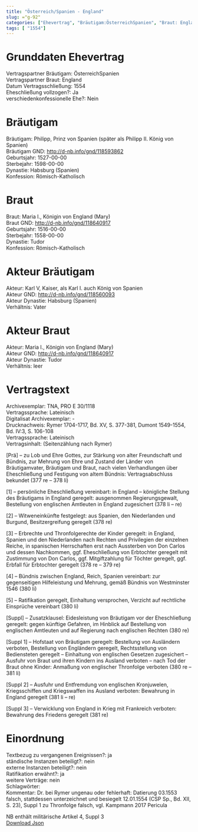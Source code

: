 ```yaml
---
title: "Österreich/Spanien - England"
slug: ="g-92"
categories: ["Ehevertrag", "Bräutigam:ÖsterreichSpanien", "Braut: England", "Eheschließung vollzogen?:Ja", "verschiedenkonfessionelle Ehe?:Nein", "Dynastie Bräutigam:Habsburg (Spanien)", "Akteur Bräutigam:Karl V, Kaiser, als Karl I. auch König von Spanien", "Akteur Braut:Maria I., Königin von England (Mary)", "Textbezug?:ja", "Ständisch?:nein", "Ratifikation?:ja", "Sonstiges?:nein", "Bräutigam:ÖsterreichSpanien", "Braut: England"]
tags: [ "1554"]
---
```

<!--more-->

# Grunddaten Ehevertrag

Vertragspartner Bräutigam: ÖsterreichSpanien<br>
Vertragspartner Braut: England<br>
Datum Vertragsschließung: 1554<br>
Eheschließung vollzogen?: Ja<br>
verschiedenkonfessionelle Ehe?: Nein<br>
# Bräutigam

Bräutigam: Philipp, Prinz von Spanien (später als Philipp II. König von Spanien)<br>
Bräutigam GND: http://d-nb.info/gnd/118593862<br>
Geburtsjahr: 1527-00-00<br>
Sterbejahr: 1598-00-00<br>
Dynastie: Habsburg (Spanien)<br>
Konfession: Römisch-Katholisch<br>
# Braut

Braut: Maria I., Königin von England (Mary)<br>
Braut GND: http://d-nb.info/gnd/118640917<br>
Geburtsjahr: 1516-00-00<br>
Sterbejahr: 1558-00-00<br>
Dynastie: Tudor<br>
Konfession: Römisch-Katholisch<br>
# Akteur Bräutigam

Akteur: Karl V, Kaiser, als Karl I. auch König von Spanien<br>
Akteur GND: http://d-nb.info/gnd/118560093<br>
Akteur Dynastie: Habsburg (Spanien)<br>
Verhältnis: Vater<br>
# Akteur Braut

Akteur: Maria I., Königin von England (Mary)<br>
Akteur GND: http://d-nb.info/gnd/118640917<br>
Akteur Dynastie: Tudor<br>
Verhältnis: leer<br>
# Vertragstext

Archivexemplar: TNA, PRO E 30/1118<br>
Vertragssprache: Lateinisch<br>
Digitalisat Archivexemplar: -<br>
Drucknachweis: Rymer 1704-1717, Bd. XV, S. 377-381, Dumont 1549-1554, Bd. IV:3, S. 106-108<br>
Vertragssprache: Lateinisch<br>
Vertragsinhalt: (Seitenzählung nach Rymer)

[Prä] – zu Lob und Ehre Gottes, zur Stärkung von alter Freundschaft und Bündnis, zur Mehrung von Ehre und Zustand der Länder von Bräutigamvater, Bräutigam und Braut, nach vielen Verhandlungen über Eheschließung und Festigung von altem Bündnis: Vertragsabschluss bekundet (377 re – 378 li)

[1] – persönliche Eheschließung vereinbart: in England – königliche Stellung des Bräutigams in England geregelt: ausgenommen Regierungsgewalt, Bestellung von englischen Amtleuten in England zugesichert (378 li – re)

[2] – Witweneinkünfte festgelegt: aus Spanien, den Niederlanden und Burgund, Besitzergreifung geregelt (378 re)

[3] – Erbrechte und Thronfolgerechte der Kinder geregelt: in England, Spanien und den Niederlanden nach Rechten und Privilegien der einzelnen Reiche, in spanischen Herrschaften erst nach Aussterben von Don Carlos und dessen Nachkommen, ggf. Eheschließung von Erbtochter geregelt mit Zustimmung von Don Carlos, ggf. Mitgiftzahlung für Töchter geregelt, ggf. Erbfall für Erbtochter geregelt (378 re – 379 re)

[4] – Bündnis zwischen England, Reich, Spanien vereinbart: zur gegenseitigen Hilfeleistung und Mehrung, gemäß Bündnis von Westminster 1546 (380 li)

[5] – Ratifikation geregelt, Einhaltung versprochen, Verzicht auf rechtliche Einsprüche vereinbart (380 li)

[Suppl] – Zusatzklausel: Eidesleistung von Bräutigam vor der Eheschließung geregelt: gegen künftige Gefahren, im Hinblick auf Bestellung von englischen Amtleuten und auf Regierung nach englischen Rechten (380 re)

[Suppl 1] – Hofstaat von Bräutigam geregelt: Bestellung von Ausländern verboten, Bestellung von Engländern geregelt, Rechtsstellung von Bediensteten geregelt – Einhaltung von englischen Gesetzen zugesichert – Ausfuhr von Braut und ihren Kindern ins Ausland verboten – nach Tod der Braut ohne Kinder: Anmaßung von englischer Thronfolge verboten (380 re – 381 li)

[Suppl 2] – Ausfuhr und Entfremdung von englischen Kronjuwelen, Kriegsschiffen und Kriegswaffen ins Ausland verboten: Bewahrung in England geregelt (381 li – re)

[Suppl 3] – Verwicklung von England in Krieg mit Frankreich verboten: Bewahrung des Friedens geregelt (381 re)<br>
# Einordnung

Textbezug zu vergangenen Ereignissen?: ja<br>
ständische Instanzen beteiligt?: nein<br>
externe Instanzen beteiligt?: nein<br>
Ratifikation erwähnt?: ja<br>
weitere Verträge: nein<br>
Schlagwörter: <br>
Kommentar: Dr. bei Rymer ungenau oder fehlerhaft: Datierung 03.1553 falsch, stattdessen unterzeichnet und besiegelt 12.01.1554 (CSP Sp., Bd. XII, S. 23), Suppl 1 zu Thronfolge falsch, vgl. Kampmann 2017 Pericula

NB enthält militärische Artikel 4, Suppl 3<br>
[Download Json](/vertraege/vertrag-92.json)